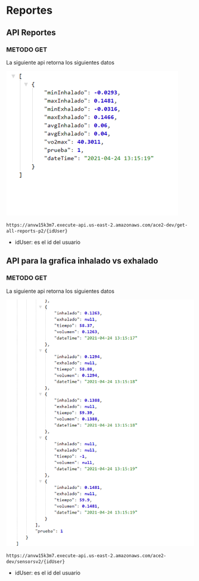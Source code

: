 # Reportes 
## API Reportes 
### METODO GET 
La siguiente api retorna los siguientes datos 

![alt](./img/Captura%20de%20pantalla%202021-04-24%20135806.png)

    https://anvw15k3m7.execute-api.us-east-2.amazonaws.com/ace2-dev/get-all-reports-p2/{idUser}

* idUser: es el id del usuario 

## API para la grafica inhalado vs exhalado 
### METODO GET 
La siguiente api retorna los siguientes datos 

![alt](./img/Captura%20de%20pantalla%202021-04-24%20135724.png)

    https://anvw15k3m7.execute-api.us-east-2.amazonaws.com/ace2-dev/sensorsv2/{idUser}
    
* idUser: es el id del usuario 
